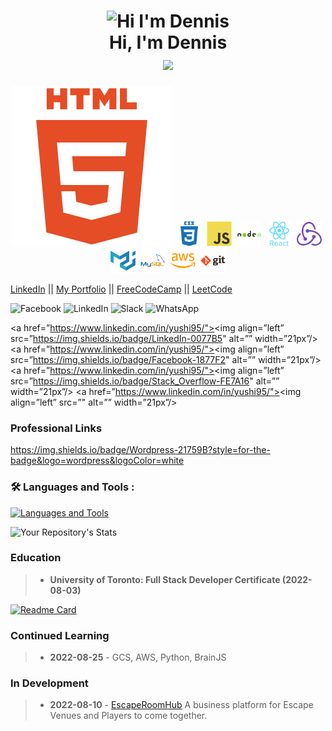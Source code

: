 
<h1 align="center">
  <img src="https://i.imgur.com/1C0s1p4.png" title="Hi I'm Dennis" alt="Hi I'm Dennis" width="150" height="150"/><br/> Hi, I'm Dennis <br/>
 <img src="https://komarev.com/ghpvc/?username=DLittlefield81"/><br/>
</h1>
<div align="center">
  <img src="https://github.com/devicons/devicon/blob/master/icons/html5/html5-plain-wordmark.svg" title="HTML5" alt="HTML"/>&nbsp;
  <img src="https://github.com/devicons/devicon/blob/master/icons/css3/css3-plain-wordmark.svg"  title="CSS3" alt="CSS" width="40" height="40"/>&nbsp;
  <img src="https://github.com/devicons/devicon/blob/master/icons/javascript/javascript-original.svg" title="JavaScript" alt="JavaScript" width="40" height="40" />&nbsp;
  <img src="https://github.com/devicons/devicon/blob/master/icons/nodejs/nodejs-original-wordmark.svg" title="NodeJS" alt="NodeJS" width="40" height="40"/>&nbsp;
  <img src="https://github.com/devicons/devicon/blob/master/icons/react/react-original-wordmark.svg" title="React" alt="React" width="40" height="40"/>&nbsp;
  <img src="https://github.com/devicons/devicon/blob/master/icons/redux/redux-original.svg" title="Redux" alt="Redux " width="40" height="40"/>&nbsp;
  <img src="https://github.com/devicons/devicon/blob/master/icons/materialui/materialui-original.svg" title="Material UI" alt="Material UI" width="40" height="40"/>&nbsp;
 <img src="https://github.com/devicons/devicon/blob/master/icons/mysql/mysql-original-wordmark.svg" title="MySQL"  alt="MySQL" width="40" height="40"/>&nbsp;
  <img src="https://github.com/devicons/devicon/blob/master/icons/amazonwebservices/amazonwebservices-plain-wordmark.svg" title="AWS" alt="AWS" width="40" height="40"/>&nbsp;
 <img src="https://github.com/devicons/devicon/blob/master/icons/git/git-original-wordmark.svg" title="Git" **alt="Git" width="40" height="40"/>
</div>
  <p align="center"> 
  
  
  [LinkedIn](https://www.linkedin.com/in/dennislittlefield/) || [My Portfolio](https://dlittlefield81.github.io/reactportfolio/) || [FreeCodeCamp](https://www.freecodecamp.org/DLittlefield81) || [LeetCode](https://leetcode.com/dlittlefield81/)
</p>

![Facebook](https://img.shields.io/badge/Facebook-%231877F2.svg?style=for-the-badge&logo=Facebook&logoColor=white)
![LinkedIn](https://img.shields.io/badge/linkedin-%230077B5.svg?style=for-the-badge&logo=linkedin&logoColor=white)
![Slack](https://img.shields.io/badge/Slack-4A154B?style=for-the-badge&logo=slack&logoColor=white)
![WhatsApp](https://img.shields.io/badge/WhatsApp-25D366?style=for-the-badge&logo=whatsapp&logoColor=white)

  <p align="center"> 
  
<a href=”https://www.linkedin.com/in/yushi95/"><img align=”left” src=”https://img.shields.io/badge/LinkedIn-0077B5" alt=”” width=”21px”/></a>
<a href=”https://www.linkedin.com/in/yushi95/"><img align=”left” src=”https://img.shields.io/badge/Facebook-1877F2" alt=”” width=”21px”/></a>
<a href=”https://www.linkedin.com/in/yushi95/"><img align=”left” src=”https://img.shields.io/badge/Stack_Overflow-FE7A16" alt=”” width=”21px”/></a>
<a href=”https://www.linkedin.com/in/yushi95/"><img align=”left” src=”" alt=”” width=”21px”/></a>
</p>

### Professional Links




https://img.shields.io/badge/Wordpress-21759B?style=for-the-badge&logo=wordpress&logoColor=white



### :hammer_and_wrench: Languages and Tools :


[![Languages and Tools](https://github-readme-stats.vercel.app/api/top-langs/?username=DLittlefield81&layout=compact&theme=vision-friendly-dark)](https://github.com/anuraghazra/github-readme-stats)


![Your Repository's Stats](https://github-readme-stats.vercel.app/api?username=DLittlefield81&show_icons=true&theme=blue-green)


### Education
>- **University of Toronto: Full Stack Developer Certificate (2022-08-03)** 

 


 
  
  [![Readme Card](https://github-readme-stats.vercel.app/api/pin/?username=DLittlefield81&repo=reactportfolio)](https://github.com/DLittlefield81/reactportfolio)

### Continued Learning
>- **2022-08-25** - GCS, AWS, Python, BrainJS
### In Development
>- **2022-08-10** - [EscapeRoomHub](https://github.com/DLittlefield81/EscapeRoomHub) A business platform for Escape Venues and Players to come together.
